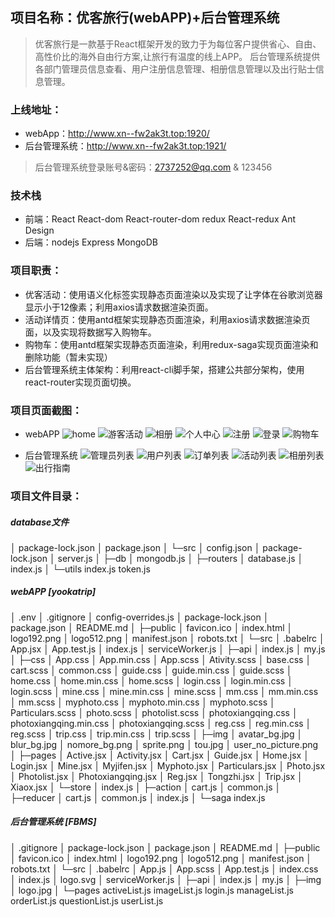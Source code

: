 ## 项目名称：优客旅行(webAPP)+后台管理系统
>优客旅行是一款基于React框架开发的致力于为每位客户提供省心、自由、高性价比的海外自由行方案,让旅行有温度的线上APP。
> 后台管理系统提供各部门管理员信息查看、用户注册信息管理、相册信息管理以及出行贴士信息管理。

### 上线地址：
* webApp：http://www.xn--fw2ak3t.top:1920/
* 后台管理系统：http://www.xn--fw2ak3t.top:1921/
>后台管理系统登录账号&密码：2737252@qq.com & 123456

### 技术栈
* 前端：React React-dom React-router-dom  redux React-redux Ant Design 
* 后端：nodejs Express MongoDB

### 项目职责：
* 优客活动：使用语义化标签实现静态页面渲染以及实现了让字体在谷歌浏览器显示小于12像素；利用axios请求数据渲染页面。
* 活动详情页：使用antd框架实现静态页面渲染，利用axios请求数据渲染页面，以及实现将数据写入购物车。
* 购物车：使用antd框架实现静态页面渲染，利用redux-saga实现页面渲染和删除功能（暂未实现）
* 后台管理系统主体架构：利用react-cli脚手架，搭建公共部分架构，使用react-router实现页面切换。


### 项目页面截图：
* webAPP
    ![home](https://github.com/pleaseAnswer/yookatrip/blob/dev/project_img/yookatrip-home.png)
    ![游客活动](https://github.com/gzh51910/yookatrip/blob/dev/project_img/active.png)
    ![相册](https://github.com/gzh51910/yookatrip/blob/dev/project_img/photo.png)
    ![个人中心](https://github.com/gzh51910/yookatrip/blob/dev/project_img/mine.png)
    ![注册](https://github.com/gzh51910/yookatrip/blob/dev/project_img/reg.png)
    ![登录](https://github.com/gzh51910/yookatrip/blob/dev/project_img/login.png)
    ![购物车](https://github.com/gzh51910/yookatrip/blob/dev/project_img/cart.png)

* 后台管理系统
   ![管理员列表](https://github.com/gzh51910/yookatrip/blob/dev/project_img/manage.png)
   ![用户列表](https://github.com/gzh51910/yookatrip/blob/dev/project_img/list.png)
   ![订单列表](https://github.com/gzh51910/yookatrip/blob/dev/project_img/dingdanlist.png)
   ![活动列表](https://github.com/gzh51910/yookatrip/blob/dev/project_img/activelist.png)
   ![相册列表](https://github.com/gzh51910/yookatrip/blob/dev/project_img/photolist.png)
    ![出行指南](https://github.com/gzh51910/yookatrip/blob/dev/project_img/zhinan.png)
### 项目文件目录：
##### database文件
>
│  package-lock.json
│  package.json
│
└─src
    │  config.json
    │  package-lock.json
    │  server.js
    │
    ├─db
    │      mongodb.js
    │
    ├─routers
    │      database.js
    │      index.js
    │
    └─utils
            index.js
            token.js

##### webAPP  [yookatrip]
>
│  .env
│  .gitignore
│  config-overrides.js
│  package-lock.json
│  package.json
│  README.md
│
├─public
│      favicon.ico
│      index.html
│      logo192.png
│      logo512.png
│      manifest.json
│      robots.txt
│
└─src
    │  .babelrc
    │  App.jsx
    │  App.test.js
    │  index.js
    │  serviceWorker.js
    │
    ├─api
    │      index.js
    │      my.js
    │
    ├─css
    │      App.css
    │      App.min.css
    │      App.scss
    │      Ativity.scss
    │      base.css
    │      cart.scss
    │      common.css
    │      guide.css
    │      guide.min.css
    │      guide.scss
    │      home.css
    │      home.min.css
    │      home.scss
    │      login.css
    │      login.min.css
    │      login.scss
    │      mine.css
    │      mine.min.css
    │      mine.scss
    │      mm.css
    │      mm.min.css
    │      mm.scss
    │      myphoto.css
    │      myphoto.min.css
    │      myphoto.scss
    │      Particulars.scss
    │      photo.scss
    │      photolist.scss
    │      photoxiangqing.css
    │      photoxiangqing.min.css
    │      photoxiangqing.scss
    │      reg.css
    │      reg.min.css
    │      reg.scss
    │      trip.css
    │      trip.min.css
    │      trip.scss
    │
    ├─img
    │      avatar_bg.jpg
    │      blur_bg.jpg
    │      nomore_bg.png
    │      sprite.png
    │      tou.jpg
    │      user_no_picture.png
    │
    ├─pages
    │      Active.jsx
    │      Activity.jsx
    │      Cart.jsx
    │      Guide.jsx
    │      Home.jsx
    │      Login.jsx
    │      Mine.jsx
    │      Myjifen.jsx
    │      Myphoto.jsx
    │      Particulars.jsx
    │      Photo.jsx
    │      Photolist.jsx
    │      Photoxiangqing.jsx
    │      Reg.jsx
    │      Tongzhi.jsx
    │      Trip.jsx
    │      Xiaox.jsx
    │
    └─store
        │  index.js
        │
        ├─action
        │      cart.js
        │      common.js
        │
        ├─reducer
        │      cart.js
        │      common.js
        │      index.js
        │
        └─saga
                index.js
##### 后台管理系统 [FBMS]
>
│  .gitignore
│  package-lock.json
│  package.json
│  README.md
│
├─public
│      favicon.ico
│      index.html
│      logo192.png
│      logo512.png
│      manifest.json
│      robots.txt
│
└─src
    │  .babelrc
    │  App.js
    │  App.scss
    │  App.test.js
    │  index.css
    │  index.js
    │  logo.svg
    │  serviceWorker.js
    │
    ├─api
    │      index.js
    │      my.js
    │
    ├─img
    │      logo.jpg
    │
    └─pages
            activeList.js
            imageList.js
            login.js
            manageList.js
            orderList.js
            questionList.js
            userList.js

